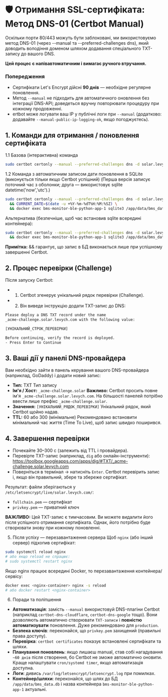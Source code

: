 # 🛡️ Отримання SSL-сертифіката: Метод DNS-01 (Certbot Manual)
Оскільки порти 80/443 можуть бути заблоковані, ми використовуємо метод DNS-01 (через --manual та --preferred-challenges dns), який доводить володіння доменом шляхом додавання спеціального TXT-запису до вашого DNS.

**Цей процес є напівавтоматичним і вимагає ручного втручання.**

### Попередження
- Сертифікати Let's Encrypt дійсні **90 днів** — необхідне регулярне поновлення.
- Метод `--manual` не підходить для автоматичного оновлення без інтеграції DNS-API; доведеться вручну повторювати процедуру при кожному продовженні.
- ertbot може логувати ваш IP у публічні логи при `--manual` (додатково: додавайте `--manual-public-ip-logging-ok`, якщо погоджуєтесь).

## 1. Команди для отримання / поновлення сертифіката
 1.1 Базова (інтерактивна) команда

 ```bash
 sudo certbot certonly --manual --preferred-challenges dns -d solar.levych.com
```

 1.2 Команда з автоматичним записом дати поновлення в SQLite (виконується тільки якщо Certbot успішний)
(Перша версія записує поточний час з оболонки; друга — використовує sqlite datetime('now','utc').)

```bash
sudo certbot certonly --manual --preferred-challenges dns -d solar.levych.com \
  && CURRENT_DATE=$(date -u +%Y-%m-%dT%H:%M:%SZ) \
  && docker exec bms-monitor-ble-python-app-1 sqlite3 /app/data/bms_data.db "INSERT INTO ssl_certificates (created_at, days) VALUES ('$CURRENT_DATE', 90);"

```

Альтернатива (безпечніше, щоб час встановив sqlite всередині контейнера):

```bash
sudo certbot certonly --manual --preferred-challenges dns -d solar.levych.com \
  && docker exec bms-monitor-ble-python-app-1 sqlite3 /app/data/bms_data.db "INSERT INTO ssl_certificates (created_at, days) VALUES (datetime('now', 'utc'), 90);"
```

**Примітка:** && гарантує, що запис в БД виконається лише при успішному завершенні Certbot.

## 2. Процес перевірки (Challenge)
Після запуску Certbot:
- 1. Certbot згенерує унікальний рядок перевірки (Challenge).
- 2. Він виведе інструкцію додати TXT-запис до DNS:

```bash
Please deploy a DNS TXT record under the name
_acme-challenge.solar.levych.com with the following value:

[УНІКАЛЬНИЙ_СТРОК_ПЕРЕВІРКИ]

Before continuing, verify the record is deployed.
- Press Enter to Continue
```

## 3. Ваші дії у панелі DNS-провайдера
Вам необхідно зайти в панель керування вашого DNS-провайдера (наприклад, GoDaddy) і додати новий запис:

- **Тип:** TXT	Тип запису
- **Ім'я / Хост:** `_acme-challenge.solar`	**Важливо:** Certbot просить повне ім'я `_acme-challenge.solar.levych.com`. На більшості панелей потрібно ввести лише префікс `_acme-challenge.solar`.
- **Значення:** `[УНІКАЛЬНИЙ_РЯДОК_ПЕРЕВІРКИ]`	Унікальний рядок, який Certbot щойно надав.
- **TTL:** 60 або 300 (мінімальне)	Рекомендовано встановити мінімальний час життя (Time To Live), щоб запис швидко поширився.

## 4. Завершення перевірки
- Почекайте 30–300 с (залежить від TTL і провайдера).
- Перевірте TXT-запис (наприклад, `dig` або онлайн-інструменти):
https://toolbox.googleapps.com/apps/dig/#TXT/_acme-challenge.solar.levych.com
- Поверніться в термінал → натисніть `Enter`. Certbot перевірить запис і, якщо він правильний, збере та збереже сертифікат.

Результат: файли зберігаються у `/etc/letsencrypt/live/solar.levych.com/`:
- `fullchain.pem` — сертифікат
- `privkey.pem` — приватний ключ

**ВАЖЛИВО:** Цей TXT-запис є тимчасовим. Ви можете видалити його після успішного отримання сертифіката. Однак, його потрібно буде створювати знову при кожному поновленні.

5. Після успіху — перезавантаження сервера
Щоб `nginx` (або інший сервер) підхопив сертифікат:

```bash
sudo systemctl reload nginx
# або якщо reload не спрацює:
# sudo systemctl restart nginx
```

Якщо nginx працює всередині Docker, то перезавантаження контейнера/сервісу:

```bash
docker exec <nginx-container> nginx -s reload
# або docker restart <nginx-container>
```

6. Поради та поліпшення
- **Автоматизація**: замість `--manual` використовуй DNS-плагіни Certbot (наприклад `certbot-dns-cloudflare`, `certbot-dns-google` тощо). Вони дозволяють автоматично створювати `TXT-записи` і **повністю автоматизувати** поновлення. Дуже рекомендовано для `production`.
- **Безпека ключів**: переконайся, що `privkey.pem` захищений (правильні права доступу).
- **Перевірка**: `certbot certificates` показує встановлені сертифікати та шляхи.
- **Планування поновлень**: якщо лишаєш manual, став собі нагадування `~60 днів` після створення, бо Certbot не зможе автоматично оновити. Краще налаштувати `cron/systemd timer`, якщо автоматизація доступна.
- **Логи**: дивись `/var/log/letsencrypt/letsencrypt.log` при помилках.
- **Контейнер/шляхи**: переконайся, що шлях до БД `/app/data/bms_data.db` і назва контейнера `bms-monitor-ble-python-app-1` актуальні.